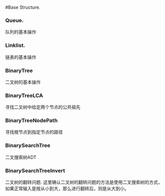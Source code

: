 #Base Structure.


### Queue.
队列的基本操作

### Linklist.
链表的基本操作

### BinaryTree 
二叉树的基本操作

### BinaryTreeLCA
寻找二叉树中给定两个节点的公共祖先

### BinaryTreeNodePath 
寻找根节点到指定节点的路径

### BinarySearchTree
二叉搜索树ADT

### BinarySearchTreeInvert
二叉树的翻转问题.
这里确认二叉树的翻转问题的方法是使用二叉搜索树的方式，如果正常输入是按从小到大，那么进行翻转后，则是从大到小。
